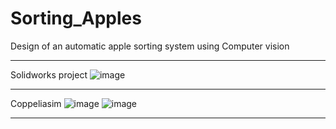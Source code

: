 # Sorting_Apples
Design of an automatic apple sorting system using Computer vision
__________________________________________________________________________________________
Solidworks project
![image](https://github.com/AUBAI-ALKHABBAZ/Sorting_Apples/assets/102236043/90958e69-a502-4886-b32b-9bb54accd03d)
__________________________________________________________________________________________
Coppeliasim
![image](https://github.com/AUBAI-ALKHABBAZ/Sorting_Apples/assets/102236043/6069793f-2377-4dce-94af-5885db227627)
![image](https://github.com/AUBAI-ALKHABBAZ/Sorting_Apples/assets/102236043/5582419f-8b5a-47af-b2cd-81c0700cd149)
__________________________________________________________________________________________
